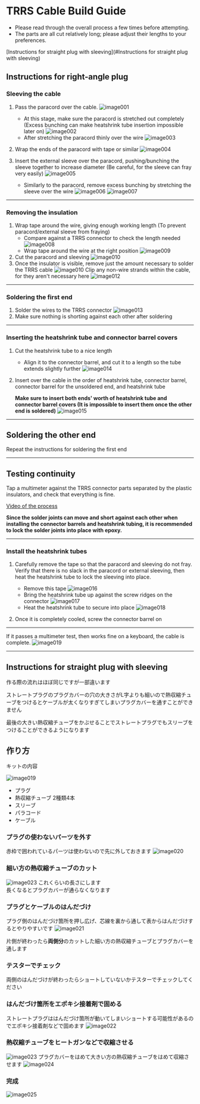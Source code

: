 # TRRS Cable Build Guide

* Please read through the overall process a few times before attempting.
* The parts are all cut relatively long; please adjust their lengths to your preferences.

[Instructions for straight plug with sleeving](#Instructions for straight plug with sleeving)

## Instructions for right-angle plug

### Sleeving the cable

1. Pass the paracord over the cable.
  ![image001](img/image001.jpg)
    * At this stage, make sure the paracord is stretched out completely (Excess bunching can make heatshrink tube insertion impossible later on)
    ![image002](img/image002.jpg)
    * After stretching the paracord thinly over the wire
    ![image003](img/image003.jpg)
2. Wrap the ends of the paracord with tape or similar
  ![image004](img/image004.jpg)
3. Insert the external sleeve over the paracord, pushing/bunching the sleeve together to increase diameter (Be careful, for the sleeve can fray very easily)
  ![image005](img/image005.jpg)

    * Similarly to the paracord, remove excess bunching by stretching the sleeve over the wire
    ![image006](img/image006.jpg)
    ![image007](img/image007.jpg)

--------

### Removing the insulation

1. Wrap tape around the wire, giving enough working length (To prevent paracord/external sleeve from fraying)
    * Compare against a TRRS connector to check the length needed
    ![image008](img/image008.jpg)
    * Wrap tape around the wire at the right position
    ![image009](img/image009.jpg)
2. Cut the paracord and sleeving
    ![image010](img/image010.jpg)
3. Once the insulator is visible, remove just the amount necessary to solder the TRRS cable
    ![image010](img/image011.jpg)
    Clip any non-wire strands within the cable, for they aren't necessary here
    ![image012](img/image012.jpg)

--------

### Soldering the first end

1. Solder the wires to the TRRS connector
    ![image013](img/image013.jpg)
2. Make sure nothing is shorting against each other after soldering

--------

### Inserting the heatshrink tube and connector barrel covers

1. Cut the heatshrink tube to a nice length
    * Align it to the connector barrel, and cut it to a length so the tube extends slightly further
    ![image014](img/image014.jpg)
2. Insert over the cable in the order of heatshrink tube, connector barrel, connector barrel for the unsoldered end, and heatshrink tube

    **Make sure to insert both ends' worth of heatshrink tube and connector barrel covers (It is impossible to insert them once the other end is soldered)**
    ![image015](img/image015.jpg)

--------

## Soldering the other end

Repeat the instructions for soldering the first end

--------

## Testing continuity

Tap a multimeter against the TRRS connector parts separated by the plastic insulators, and check that everything is fine.

[Video of the process](https://twitter.com/nillpo/status/1056187819859701760)

**Since the solder joints can move and short against each other when installing the connector barrels and heatshrink tubing, it is recommended to lock the solder joints into place with epoxy.**

--------

### Install the heatshrink tubes

1. Carefully remove the tape so that the paracord and sleeving do not fray. Verify that there is no slack in the paracord or external sleeving, then heat the heatshrink tube to lock the sleeving into place.
    * Remove this tape
    ![image016](img/image016.jpg)
    * Bring the heatshrink tube up against the screw ridges on the connector
    ![image017](img/image017.jpg)
    * Heat the heatshrink tube to secure into place
    ![image018](img/image018.jpg)

2. Once it is completely cooled, screw the connector barrel on

--------

If it passes a multimeter test, then works fine on a keyboard, the cable is complete.
![image019](img/image019.jpg)

---------------

## Instructions for straight plug with sleeving

作る際の流れはほぼ同じですが一部違います

ストレートプラグのプラグカバーの穴の大きさがL字よりも細いので熱収縮チューブをつけるとケーブルが太くなりすぎてしまいプラグカバーを通すことができません

最後の大きい熱収縮チューブをかぶせることでストレートプラグでもスリーブをつけることができるようになります

## 作り方

キットの内容

![image019](./img/straight/image001.jpg)

* プラグ
* 熱収縮チューブ 2種類4本
* スリーブ
* パラコード
* ケーブル

### プラグの使わないパーツを外す

赤枠で囲われているパーツは使わないので先に外しておきます
![image020](./img/straight/image002.jpg)

### 細い方の熱収縮チューブのカット

![image023](./img/straight/image008.jpg)
これくらいの長さにします  
長くなるとプラグカバーが通らなくなります

### プラグとケーブルのはんだづけ

プラグ側のはんだづけ箇所を押し広げ、芯線を裏から通して表からはんだづけするとやりやすいです
![image021](./img/straight/image003.jpg)

片側が終わったら**両側分**のカットした細い方の熱収縮チューブとプラグカバーを通します

### テスターでチェック

両側のはんだづけが終わったらショートしていないかテスターでチェックしてください

### はんだづけ箇所をエポキシ接着剤で固める

ストレートプラグははんだづけ箇所が動いてしまいショートする可能性があるのでエポキシ接着剤などで固めます
![image022](./img/straight/image004.jpg)

### 熱収縮チューブをヒートガンなどで収縮させる

![image023](./img/straight/image005.jpg)
プラグカバーをはめて大きい方の熱収縮チューブをはめて収縮させます
![image024](./img/straight/image006.jpg)

### 完成

![image025](./img/straight/image007.jpg)
